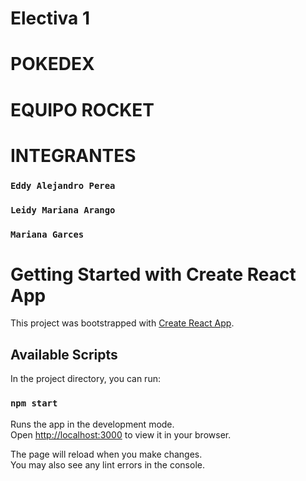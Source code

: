 # Electiva 1
# POKEDEX
# EQUIPO ROCKET
# INTEGRANTES

### `Eddy Alejandro Perea`
### `Leidy Mariana Arango`
### `Mariana Garces`





# Getting Started with Create React App

This project was bootstrapped with [Create React App](https://github.com/facebook/create-react-app).

## Available Scripts

In the project directory, you can run:

### `npm start`

Runs the app in the development mode.\
Open [http://localhost:3000](http://localhost:3000) to view it in your browser.

The page will reload when you make changes.\
You may also see any lint errors in the console.
